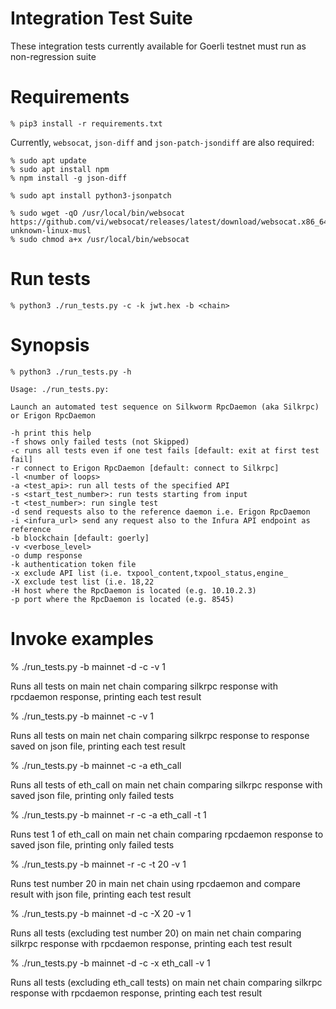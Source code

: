 # Integration Test Suite

These integration tests currently available for Goerli testnet must run as non-regression suite

# Requirements

```
% pip3 install -r requirements.txt
```

Currently, `websocat`, `json-diff` and `json-patch-jsondiff` are also required:

```
% sudo apt update
% sudo apt install npm
% npm install -g json-diff

% sudo apt install python3-jsonpatch

% sudo wget -qO /usr/local/bin/websocat https://github.com/vi/websocat/releases/latest/download/websocat.x86_64-unknown-linux-musl
% sudo chmod a+x /usr/local/bin/websocat
```

# Run tests

```
% python3 ./run_tests.py -c -k jwt.hex -b <chain>
```

# Synopsis

```
% python3 ./run_tests.py -h

Usage: ./run_tests.py:

Launch an automated test sequence on Silkworm RpcDaemon (aka Silkrpc) or Erigon RpcDaemon

-h print this help
-f shows only failed tests (not Skipped)
-c runs all tests even if one test fails [default: exit at first test fail]
-r connect to Erigon RpcDaemon [default: connect to Silkrpc] 
-l <number of loops>
-a <test_api>: run all tests of the specified API
-s <start_test_number>: run tests starting from input
-t <test_number>: run single test
-d send requests also to the reference daemon i.e. Erigon RpcDaemon
-i <infura_url> send any request also to the Infura API endpoint as reference
-b blockchain [default: goerly]
-v <verbose_level>
-o dump response
-k authentication token file
-x exclude API list (i.e. txpool_content,txpool_status,engine_
-X exclude test list (i.e. 18,22
-H host where the RpcDaemon is located (e.g. 10.10.2.3)
-p port where the RpcDaemon is located (e.g. 8545)

```

# Invoke examples

% ./run_tests.py -b mainnet -d -c -v 1

Runs all tests on main net chain comparing silkrpc response with rpcdaemon response, printing each test result

% ./run_tests.py -b mainnet -c -v 1

Runs all tests on main net chain comparing silkrpc response to response saved on json file, printing each test result

% ./run_tests.py -b mainnet -c -a eth_call

Runs all tests of eth_call on main net chain comparing silkrpc response with saved json file, printing only failed tests

% ./run_tests.py -b mainnet -r -c -a eth_call -t 1

Runs test 1 of eth_call on main net chain comparing rpcdaemon response to saved json file, printing only failed tests

% ./run_tests.py -b mainnet -r -c -t 20 -v 1

Runs test number 20 in main net chain using rpcdaemon and compare result with json file, printing each test result

% ./run_tests.py -b mainnet -d -c -X 20 -v 1

Runs all tests (excluding test number 20) on main net chain comparing silkrpc response with rpcdaemon response, printing each test result

% ./run_tests.py -b mainnet -d -c -x eth_call -v 1

Runs all tests (excluding eth_call tests) on main net chain comparing silkrpc response with rpcdaemon response, printing each test result


